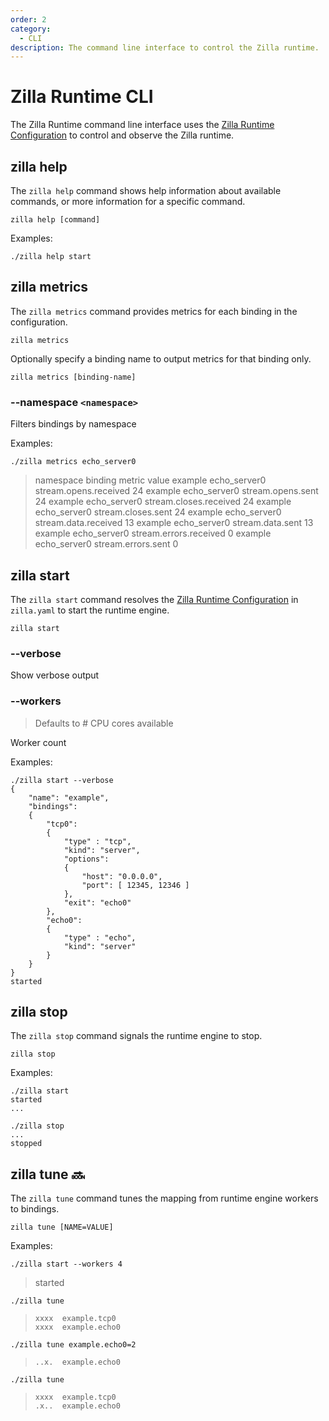 ```yaml
---
order: 2
category:
  - CLI
description: The command line interface to control the Zilla runtime.
---
```


# Zilla Runtime CLI

The Zilla Runtime command line interface uses the [Zilla Runtime Configuration](./) to control and observe the Zilla runtime.

## zilla help

The `zilla help` command shows help information about available commands, or more information for a specific command.

```bash:no-line-numbers
zilla help [command]
```

Examples:

```bash:no-line-numbers
./zilla help start
```

## zilla metrics

The `zilla metrics` command provides metrics for each binding in the configuration.

```bash:no-line-numbers
zilla metrics
```

Optionally specify a binding name to output metrics for that binding only.

```bash:no-line-numbers
zilla metrics [binding-name]
```

### --namespace `<namespace>`

Filters bindings by namespace

Examples:

```bash:no-line-numbers
./zilla metrics echo_server0
```

> namespace    binding         metric                    value
> example      echo_server0    stream.opens.received        24
> example      echo_server0    stream.opens.sent            24
> example      echo_server0    stream.closes.received       24
> example      echo_server0    stream.closes.sent           24
> example      echo_server0    stream.data.received         13
> example      echo_server0    stream.data.sent             13
> example      echo_server0    stream.errors.received        0
> example      echo_server0    stream.errors.sent            0

## zilla start

The `zilla start` command resolves the [Zilla Runtime Configuration](./) in `zilla.yaml` to start the runtime engine.

```bash:no-line-numbers
zilla start
```

### --verbose

Show verbose output

### --workers

> Defaults to # CPU cores available

Worker count


Examples:

```bash:no-line-numbers
./zilla start --verbose
{
    "name": "example",
    "bindings":
    {
        "tcp0":
        {
            "type" : "tcp",
            "kind": "server",
            "options":
            {
                "host": "0.0.0.0",
                "port": [ 12345, 12346 ]
            },
            "exit": "echo0"
        },
        "echo0":
        {
            "type" : "echo",
            "kind": "server"
        }
    }
}
started
```

## zilla stop

The `zilla stop` command signals the runtime engine to stop.

```bash:no-line-numbers
zilla stop
```

Examples:

```bash:no-line-numbers
./zilla start
started
...
```

```bash:no-line-numbers
./zilla stop
...
stopped
```

## zilla tune 🔜

The `zilla tune` command tunes the mapping from runtime engine workers to bindings.

```bash:no-line-numbers
zilla tune [NAME=VALUE]
```

Examples:

```bash:no-line-numbers
./zilla start --workers 4
```

> started

```bash:no-line-numbers
./zilla tune
```

> `xxxx  example.tcp0`\
> `xxxx  example.echo0`

```bash:no-line-numbers
./zilla tune example.echo0=2
```

> `..x.  example.echo0`

```bash:no-line-numbers
./zilla tune
```

> `xxxx  example.tcp0`\
> `.x..  example.echo0`
